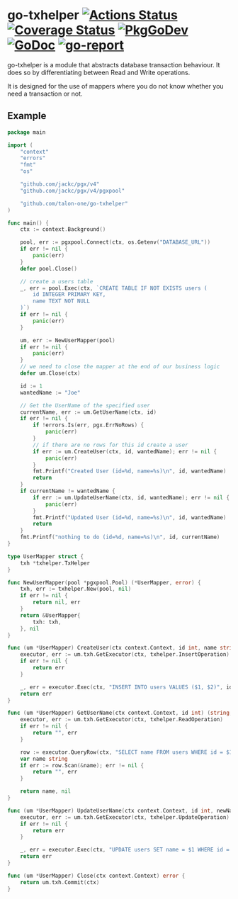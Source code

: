 # go-txhelper [![Actions Status](https://github.com/talon-one/go-txhelper/workflows/CI/badge.svg)](https://github.com/talon-one/go-txhelper/actions) [![Coverage Status](https://coveralls.io/repos/github/talon-one/go-txhelper/badge.svg?branch=master)](https://coveralls.io/github/talon-one/go-txhelper?branch=master) [![PkgGoDev](https://img.shields.io/badge/pkg.go.dev-reference-blue)](https://pkg.go.dev/github.com/talon-one/go-txhelper) [![GoDoc](https://godoc.org/github.com/talon-one/go-txhelper?status.svg)](https://godoc.org/github.com/talon-one/go-txhelper) [![go-report](https://goreportcard.com/badge/github.com/talon-one/go-txhelper)](https://goreportcard.com/report/github.com/talon-one/go-txhelper)
go-txhelper is a module that abstracts database transaction behaviour.
It does so by differentiating between Read and Write operations.

It is designed for the use of mappers where you do not know whether you need a transaction or not.

## Example
```go
package main

import (
	"context"
	"errors"
	"fmt"
	"os"

	"github.com/jackc/pgx/v4"
	"github.com/jackc/pgx/v4/pgxpool"

	"github.com/talon-one/go-txhelper"
)

func main() {
	ctx := context.Background()

	pool, err := pgxpool.Connect(ctx, os.Getenv("DATABASE_URL"))
	if err != nil {
		panic(err)
	}
	defer pool.Close()

	// create a users table
	_, err = pool.Exec(ctx, `CREATE TABLE IF NOT EXISTS users (
		id INTEGER PRIMARY KEY,
		name TEXT NOT NULL
	)`)
	if err != nil {
		panic(err)
	}

	um, err := NewUserMapper(pool)
	if err != nil {
		panic(err)
	}
	// we need to close the mapper at the end of our business logic
	defer um.Close(ctx)

	id := 1
	wantedName := "Joe"

	// Get the UserName of the specified user
	currentName, err := um.GetUserName(ctx, id)
	if err != nil {
		if !errors.Is(err, pgx.ErrNoRows) {
			panic(err)
		}
		// if there are no rows for this id create a user
		if err := um.CreateUser(ctx, id, wantedName); err != nil {
			panic(err)
		}
		fmt.Printf("Created User (id=%d, name=%s)\n", id, wantedName)
		return
	}
	if currentName != wantedName {
		if err := um.UpdateUserName(ctx, id, wantedName); err != nil {
			panic(err)
		}
		fmt.Printf("Updated User (id=%d, name=%s)\n", id, wantedName)
		return
	}
	fmt.Printf("nothing to do (id=%d, name=%s)\n", id, currentName)
}

type UserMapper struct {
	txh *txhelper.TxHelper
}

func NewUserMapper(pool *pgxpool.Pool) (*UserMapper, error) {
	txh, err := txhelper.New(pool, nil)
	if err != nil {
		return nil, err
	}
	return &UserMapper{
		txh: txh,
	}, nil
}

func (um *UserMapper) CreateUser(ctx context.Context, id int, name string) error {
	executor, err := um.txh.GetExecutor(ctx, txhelper.InsertOperation)
	if err != nil {
		return err
	}

	_, err = executor.Exec(ctx, "INSERT INTO users VALUES ($1, $2)", id, name)
	return err
}

func (um *UserMapper) GetUserName(ctx context.Context, id int) (string, error) {
	executor, err := um.txh.GetExecutor(ctx, txhelper.ReadOperation)
	if err != nil {
		return "", err
	}

	row := executor.QueryRow(ctx, "SELECT name FROM users WHERE id = $1", id)
	var name string
	if err := row.Scan(&name); err != nil {
		return "", err
	}

	return name, nil
}

func (um *UserMapper) UpdateUserName(ctx context.Context, id int, newName string) error {
	executor, err := um.txh.GetExecutor(ctx, txhelper.UpdateOperation)
	if err != nil {
		return err
	}

	_, err = executor.Exec(ctx, "UPDATE users SET name = $1 WHERE id = $2", newName, id)
	return err
}

func (um *UserMapper) Close(ctx context.Context) error {
	return um.txh.Commit(ctx)
}
```
